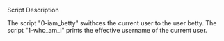 Script Description

The script "0-iam_betty" swithces the current user to the user betty.
The script "1-who_am_i" prints the effective username of the current user.


